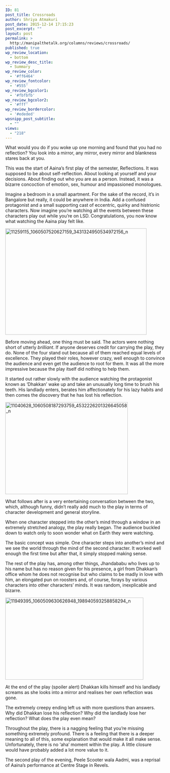 ```yaml
---
ID: 81
post_title: Crossroads
author: Shriya Atmakuri
post_date: 2015-12-14 17:15:23
post_excerpt: ""
layout: post
permalink: >
  http://manipalthetalk.org/columns/reviews/crossroads/
published: true
wp_review_location:
  - bottom
wp_review_desc_title:
  - Summary
wp_review_color:
  - '#ff6464'
wp_review_fontcolor:
  - '#555'
wp_review_bgcolor1:
  - '#fbfbfb'
wp_review_bgcolor2:
  - '#fff'
wp_review_bordercolor:
  - '#ededed'
wpsnipp_post_subtitle:
  - ""
views:
  - "218"
---
```

What would you do if you woke up one morning and found that you had no reflection? You look into a mirror, any mirror, every mirror and blankness stares back at you.

This was the start of Aaina’s first play of the semester, Reflections. It was supposed to be about self-reflection. About looking at yourself and your decisions. About finding out who you are as a person. Instead, it was a bizarre concoction of emotion, sex, humour and impassioned monologues.

Imagine a bedroom in a small apartment. For the sake of the record, it’s in Bangalore but really, it could be anywhere in India. Add a confused protagonist and a small supporting cast of eccentric, quirky and histrionic characters. Now imagine you’re watching all the events between these characters play out while you’re on LSD. Congratulations, you now know what watching the Aaina play felt like.

<a href="http://manipalthetalk.net/wp-content/uploads/2015/12/11259115_1060507520627159_3431324950534972156_n.jpg" rel="attachment wp-att-83"><img class=" wp-image-83 aligncenter" src="http://manipalthetalk.net/wp-content/uploads/2015/12/11259115_1060507520627159_3431324950534972156_n-300x225.jpg" alt="11259115_1060507520627159_3431324950534972156_n" width="445" height="334" /></a>

Before moving ahead, one thing must be said. The actors were nothing short of utterly <em>brilliant</em>. If anyone deserves credit for carrying the play, they do. None of the four stand out because all of them reached equal levels of excellence. They played their roles, however crazy, well enough to convince the audience and even get the audience to root for them. It was all the more impressive because the play itself did nothing to help them.

It started out rather slowly with the audience watching the protagonist known as ‘Dhakkan’ wake up and take an unusually long time to brush his teeth. His landlady enters, berates him affectionately for his lazy habits and then comes the discovery that he has lost his reflection.

<a href="http://manipalthetalk.net/wp-content/uploads/2015/12/11040628_1060508187293759_4532226201326645058_n.jpg" rel="attachment wp-att-84"><img class=" wp-image-84 aligncenter" src="http://manipalthetalk.net/wp-content/uploads/2015/12/11040628_1060508187293759_4532226201326645058_n-300x225.jpg" alt="11040628_1060508187293759_4532226201326645058_n" width="386" height="289" /></a>

What follows after is a very entertaining conversation between the two, which, although funny, didn’t really add much to the play in terms of character development and general storyline.

When one character stepped into the other’s mind through a window in an extremely stretched analogy, the play really began. The audience buckled down to watch only to soon wonder what on Earth they were watching.

The basic concept was simple. One character steps into another’s mind and we see the world through the mind of the second character. It worked well enough the first time but after that, it simply stopped making sense.

The rest of the play has, among other things, Jhandababu who lives up to his name but has no reason given for his presence, a girl from Dhakkan’s office whom he does not recognise but who claims to be madly in love with him, an elongated pun on roosters and, of course, forays by various characters into other characters’ minds. It was random, inexplicable and bizarre.

<a href="http://manipalthetalk.net/wp-content/uploads/2015/12/11949395_1060509630626948_198940593258858294_n.jpg" rel="attachment wp-att-85"><img class=" wp-image-85 aligncenter" src="http://manipalthetalk.net/wp-content/uploads/2015/12/11949395_1060509630626948_198940593258858294_n-300x178.jpg" alt="11949395_1060509630626948_198940593258858294_n" width="435" height="258" /></a>

At the end of the play (spoiler alert) Dhakkan kills himself and his landlady screams as she looks into a mirror and realises her own reflection was gone.

The extremely creepy ending left us with more questions than answers. Why did Dhakkan lose his reflection? Why did the landlady lose her reflection? What does the play even mean?

Throughout the play, there is a nagging feeling that you’re missing something extremely profound. There is a feeling that there is a deeper meaning to all of this, some explanation that would make it all make sense. Unfortunately, there is no ‘aha’ moment within the play. A little closure would have probably added a lot more value to it.

The second play of the evening, Peele Scooter wala Aadmi, was a reprisal of Aaina’s performance at Centre Stage in Revels.